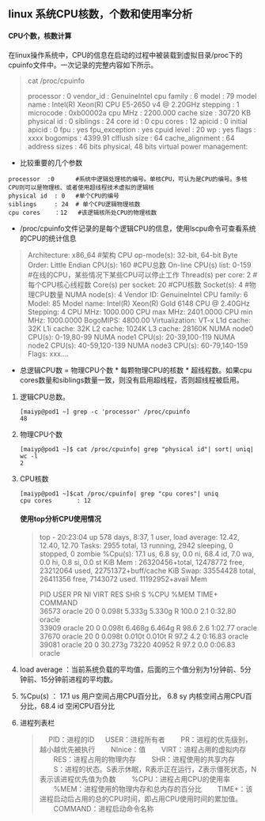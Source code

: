 ## linux 系统CPU核数，个数和使用率分析

#### CPU个数，核数计算

在linux操作系统中，CPU的信息在启动的过程中被装载到虚拟目录/proc下的cpuinfo文件中。一次记录的完整内容如下所示。

> cat /proc/cpuinfo
>
> processor       : 0
> vendor_id       : GenuineIntel
> cpu family      : 6
> model           : 79
> model name      : Intel(R) Xeon(R) CPU E5-2650 v4 @ 2.20GHz
> stepping        : 1
> microcode       : 0xb00002a
> cpu MHz         : 2200.000
> cache size      : 30720 KB
> physical id     : 0
> siblings        : 24
> core id         : 0
> cpu cores       : 12
> apicid          : 0
> initial apicid  : 0
> fpu             : yes
> fpu_exception   : yes
> cpuid level     : 20
> wp              : yes
> flags           : xxxx
> bogomips        : 4399.91
> clflush size    : 64
> cache_alignment : 64
> address sizes   : 46 bits physical, 48 bits virtual
> power management:

- 比较重要的几个参数


```shell
processor  :0      #系统中逻辑处理核的编号。单核CPU，可认为是CPU的编号。多核CPU则可以是物理核、或者使用超线程技术虚拟的逻辑核
physical id  : 0   #单个CPU的编号
siblings     : 24  # 单个CPU逻辑物理核数
cpu cores    ：12   #该逻辑核所处CPU的物理核数
```

-  /proc/cpuinfo文件记录的是每个逻辑CPU的信息，使用lscpu命令可查看系统的CPU的统计信息

  > Architecture:          x86_64    #架构
  > CPU op-mode(s):        32-bit, 64-bit
  > Byte Order:            Little Endian
  > CPU(s):                160   #CPU总数
  > On-line CPU(s) list:   0-159   #在线的CPU，某些情况下某些CPU可以停止工作
  > Thread(s) per core:    2       #每个CPU核心线程数
  > Core(s) per socket:    20    #CPU核数
  > Socket(s):             4          #物理CPU数量
  > NUMA node(s):          4
  > Vendor ID:             GenuineIntel
  > CPU family:            6
  > Model:                 85
  > Model name:            Intel(R) Xeon(R) Gold 6148 CPU @ 2.40GHz
  > Stepping:              4
  > CPU MHz:               1000.000
  > CPU max MHz:           2401.0000
  > CPU min MHz:           1000.0000
  > BogoMIPS:              4800.00
  > Virtualization:        VT-x
  > L1d cache:             32K
  > L1i cache:             32K
  > L2 cache:              1024K
  > L3 cache:              28160K
  > NUMA node0 CPU(s):     0-19,80-99
  > NUMA node1 CPU(s):     20-39,100-119
  > NUMA node2 CPU(s):     40-59,120-139
  > NUMA node3 CPU(s):     60-79,140-159
  > Flags:             xxx....

- 总逻辑CPU数 = 物理CPU个数 * 每颗物理CPU的核数 * 超线程数。如果cpu cores数量和siblings数量一致，则没有启用超线程，否则超线程被启用。

1. 逻辑CPU总数。

   ```shell
   [maiyp@pod1 ~] grep -c 'processor' /proc/cpuinfo
   48
   ```

2. 物理CPU个数

   ```shell
   [maiyp@pod1 ~]$ cat /proc/cpuinfo| grep "physical id"| sort| uniq| wc -l
   2
   ```

3. CPU核数

   ```shell
   [maiyp@pod1 ~]$cat /proc/cpuinfo| grep "cpu cores"| uniq
   cpu cores       : 12
   ```

   

   #### 使用top分析CPU使用情况

   > top - 20:23:04 up 578 days,  8:37,  1 user,  load average: 12.42, 12.40, 12.70
   > Tasks: 2955 total,  13 running, 2942 sleeping,   0 stopped,   0 zombie
   > %Cpu(s): 17.1 us,  6.8 sy,  0.0 ni, 68.4 id,  7.0 wa,  0.0 hi,  0.8 si,  0.0 st
   > KiB Mem : 26320456+total, 12478772 free, 23212064 used, 22751372+buff/cache
   > KiB Swap: 33554428 total, 26411356 free,  7143072 used. 11192952+avail Mem 
   >
   >   PID USER      PR  NI    VIRT    RES    SHR S  %CPU %MEM     TIME+ COMMAND                                                                                                                  
   > 36573 oracle    20   0  0.098t 5.333g 5.330g R 100.0  2.1   0:32.80 oracle                                                                                                                   
   > 33909 oracle    20   0  0.098t 6.468g 6.464g R  98.6  2.6   1:02.77 oracle                                                                                                                   
   > 37670 oracle    20   0  0.098t 0.010t 0.010t R  97.2  4.2   0:16.83 oracle                                                                                                                   
   > 39081 oracle    20   0 30.273g  73220  40952 R  97.2  0.0   0:06.83 oracle

1. load average ：当前系统负载的平均值，后面的三个值分别为1分钟前、5分钟前、15分钟前进程的平均数。

2. %Cpu(s) ： 17.1 us 用户空间占用CPU百分比， 6.8 sy 内核空间占用CPU百分比，68.4 id 空闲CPU百分比

3. 进程列表栏

   > 　   PID：进程的ID
   > 　   USER：进程所有者
   > 　　PR：进程的优先级别，越小越优先被执行
   > 　　NInice：值
   > 　　VIRT：进程占用的虚拟内存
   > 　　RES：进程占用的物理内存
   > 　　SHR：进程使用的共享内存
   > 　　S：进程的状态。S表示休眠，R表示正在运行，Z表示僵死状态，N表示该进程优先值为负数
   > 　　%CPU：进程占用CPU的使用率
   > 　　%MEM：进程使用的物理内存和总内存的百分比
   > 　　TIME+：该进程启动后占用的总的CPU时间，即占用CPU使用时间的累加值。
   > 　　COMMAND：进程启动命令名称

 